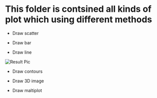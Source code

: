 # This folder is contsined all kinds of plot which using different methods

- Draw scatter

- Draw bar

- Draw line

![Result Pic](https://github.com/roguesir/Python-practice/blob/master/matplotlib_practice/draw_line.png)

- Draw contours

- Draw 3D image

- Draw maltiplot
